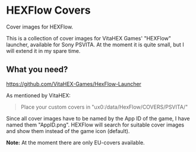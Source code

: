 # HEXFlow Covers
Cover images for HEXFlow.

This is a collection of cover images for VitaHEX Games' "HEXFlow" launcher, available for Sony PSVITA.
At the moment it is quite small, but I will extend it in my spare time.

## What you need?
https://github.com/VitaHEX-Games/HexFlow-Launcher

As mentioned by VitaHEX:
> Place your custom covers in "ux0:/data/HexFlow/COVERS/PSVITA/"

Since all cover images have to be named by the App ID of the game, I have named them "AppID.png".
HEXFlow will search for suitable cover images and show them instead of the game icon (default).

**Note:** At the moment there are only EU-covers available.
